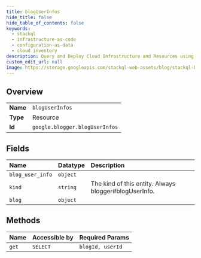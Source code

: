 ```yaml
---
title: blogUserInfos
hide_title: false
hide_table_of_contents: false
keywords:
  - stackql
  - infrastructure-as-code
  - configuration-as-data
  - cloud inventory
description: Query and Deploy Cloud Infrastructure and Resources using SQL
custom_edit_url: null
image: https://storage.googleapis.com/stackql-web-assets/blog/stackql-blog-post-featured-image.png
---
```

  
    

## Overview
<table><tbody>
<tr><td><b>Name</b></td><td><code>blogUserInfos</code></td></tr>
<tr><td><b>Type</b></td><td>Resource</td></tr>
<tr><td><b>Id</b></td><td><code>google.blogger.blogUserInfos</code></td></tr>
</tbody></table>

## Fields
| Name | Datatype | Description |
|:-----|:---------|:------------|
| `blog_user_info` | `object` |  |
| `kind` | `string` | The kind of this entity. Always blogger#blogUserInfo. |
| `blog` | `object` |  |
## Methods
| Name | Accessible by | Required Params |
|:-----|:--------------|:----------------|
| `get` | `SELECT` | `blogId, userId` |
